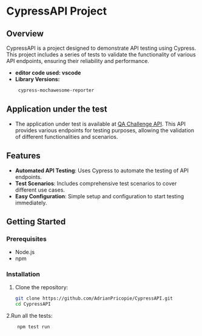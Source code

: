 # CypressAPI Project

## Overview
CypressAPI is a project designed to demonstrate API testing using Cypress. This project includes a series of tests to validate the functionality of various API endpoints, ensuring their reliability and performance.

- **editor code used: vscode**
- **Library Versions:**
    ```bash
     cypress-mochawesome-reporter
    
   ```
## Application under the test
- The application under test is available at [QA Challenge API](https://qachallenge.ro/api/). This API provides various endpoints for testing purposes, allowing the validation of different functionalities and scenarios.



## Features
- **Automated API Testing**: Uses Cypress to automate the testing of API endpoints.
- **Test Scenarios**: Includes comprehensive test scenarios to cover different use cases.
- **Easy Configuration**: Simple setup and configuration to start testing immediately.

## Getting Started

### Prerequisites
- Node.js
- npm

### Installation
1. Clone the repository:
   ```sh
   git clone https://github.com/AdrianPricopie/CypressAPI.git
   cd CypressAPI
2.Run all the tests:
 ```sh
     npm test run
   
